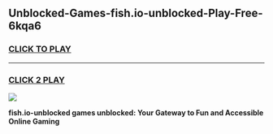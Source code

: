 
## Unblocked-Games-fish.io-unblocked-Play-Free-6kqa6
<h3>
<a href="https://premium76.site?title=fish.io-unblocked&ref=18A1">CLICK TO PLAY</a></h3>
<hr>

<h3>
<a href="https://premium76.site?title=fish.io-unblocked&ref=18A1">CLICK 2 PLAY</a>
  
</h3>

<a href="https://premium76.site?title=fish.io-unblocked&ref=18A1"><img src="https://clearcache.store/games.png"></a>


**fish.io-unblocked games unblocked: Your Gateway to Fun and Accessible Online Gaming**
